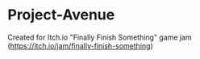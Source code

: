 # Project-Avenue
Created for Itch.io "Finally Finish Something" game jam (https://itch.io/jam/finally-finish-something)

